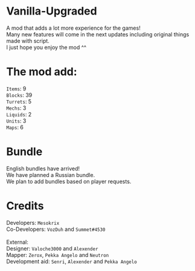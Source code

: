 # Vanilla-Upgraded
A mod that adds a lot more experience for the games!
<br>Many new features will come in the next updates including original things made with script.
<br>I just hope you enjoy the mod ^^

# The mod add: 
`Items`: 9
<br>`Blocks`: 39
<br>`Turrets`: 5
<br>`Mechs`: 3
<br>`Liquids`: 2
<br>`Units`: 3
<br>`Maps`: 6

# Bundle 
English bundles have arrived! 
<br>We have planned a Russian bundle.
<br>We plan to add bundles based on player requests. 

# Credits 
Developers: `Mesokrix`
<br>Co-Developers: `VozDuh` and `Summet#4530`
<br>
<br>External:
<br>Designer: `Valoche3000` and `Alexender`
<br>Mapper: `Zerox`, `Pekka Angelo` and `Neutron`
<br>Development aid: `Senri`, `Alexender` and `Pekka Angelo`
